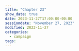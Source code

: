 ```yaml
---
title: "Chapter 23"
show_date: true
date: 2023-11-27T17:00:00-00:00
sessiondate: "November 27, 2023"
modified: 2023-11-27
categories:
  - campaign
tags:
---
```




<!-- em dash: — | kebyoard shortcut = Option + Shift + Dash (-) -->
<!-- https://oatcookies.neocities.org/dndmoney to convert copper, silver, gold, and more into CP -->
